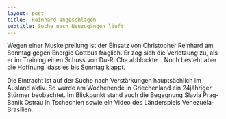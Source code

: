 ```yaml
---
layout: post
title:  Reinhard angeschlagen
subtitle: Suche nach Neuzugängen läuft
---
```


Wegen einer Muskelprellung ist der Einsatz von Christopher Reinhard am Sonntag gegen Energie Cottbus fraglich. Er zog sich die Verletzung zu, als er im Training einen Schuss von Du-Ri Cha abblockte... Noch besteht aber die Hoffnung, dass es bis Sonntag klappt.

Die Eintracht ist auf der Suche nach Verstärkungen hauptsächlich im Ausland aktiv. So wurde am Wochenende in Griechenland ein 24jähriger Stürmer beobachtet. Im Blickpunkt stand auch die Begegnung Slavia Prag-Banik Ostrau in Tschechien sowie ein Video des Länderspiels Venezuela-Brasilien.

